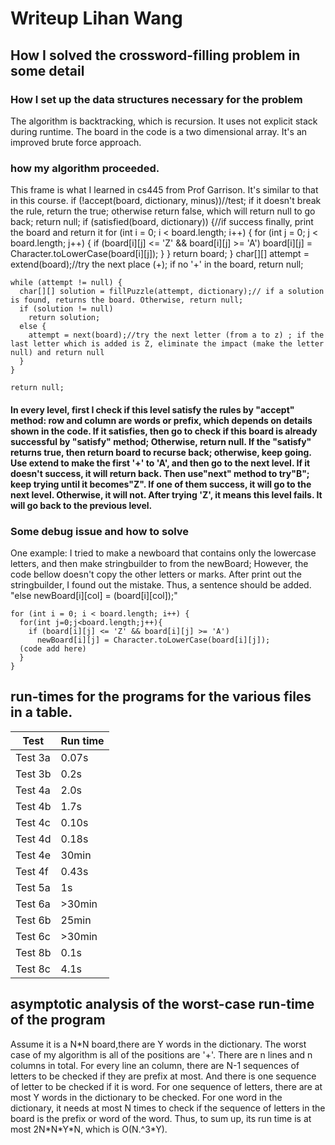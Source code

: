 # Writeup   Lihan Wang
## How I solved the crossword-filling problem in some detail
### How I set up the data structures necessary for the problem 
  The algorithm is backtracking, which is recursion. It uses not explicit stack during runtime. The board in the code is a two dimensional array. It's an improved brute force approach.
  
### how my algorithm proceeded.
  This frame is what I learned in cs445 from Prof Garrison. It's similar to that in this course.
    if (!accept(board, dictionary, minus))//test; if it doesn't break the rule, return the true; otherwise return false, which will return null to go back;
      return null;
    if (satisfied(board, dictionary)) {//if success finally, print the board and return it
      for (int i = 0; i < board.length; i++) {
        for (int j = 0; j < board.length; j++) {
          if (board[i][j] <= 'Z' && board[i][j] >= 'A')
            board[i][j] = Character.toLowerCase(board[i][j]);
        }
      }
      return board;
    }
    char[][] attempt = extend(board);//try the next place (+); if no '+' in the board, return null;

    while (attempt != null) {
      char[][] solution = fillPuzzle(attempt, dictionary);// if a solution is found, returns the board. Otherwise, return null;
      if (solution != null)
        return solution;
      else {
        attempt = next(board);//try the next letter (from a to z) ; if the last letter which is added is Z, eliminate the impact (make the letter null) and return null
      }
    }

    return null;
    
#### In every level, first I check if this level satisfy the rules by "accept" method: row and column are words or prefix, which depends on details shown in the code. If it satisfies, then go to check if this board is already successful by "satisfy" method; Otherwise, return null.  If the "satisfy" returns true, then return board to recurse back; otherwise, keep going.       Use extend to make the first '+' to 'A', and then go to the next level. If it doesn't success, it will return back. Then use"next" method to try"B"; keep trying until it becomes"Z". If one of them success, it will go to the next level. Otherwise, it will not. After trying 'Z', it means this level fails. It will go back to the previous level.
    
    
### Some debug issue and how to solve
 One example:
  I tried to make a newboard that contains only the lowercase letters, and then make stringbuilder to from the newBoard; However, the code bellow doesn't copy the other letters or marks. After print out the stringbuilder, I found out the mistake. Thus, a sentence should be added. "else newBoard[i][col] = (board[i][col]);"
  
    for (int i = 0; i < board.length; i++) {
      for(int j=0;j<board.length;j++){
        if (board[i][j] <= 'Z' && board[i][j] >= 'A')
          newBoard[i][j] = Character.toLowerCase(board[i][j]);
      (code add here)
      }
    }
    
## run-times for the programs for the various files in a table.
|Test      | Run time |
| -------- | -------- |
| Test 3a  | 0.07s    |
| Test 3b  | 0.2s     |
| Test 4a  | 2.0s     |
| Test 4b  | 1.7s     |
| Test 4c  | 0.10s    |
| Test 4d  | 0.18s    |
| Test 4e  | 30min    |
| Test 4f  | 0.43s    |
| Test 5a  | 1s       |
| Test 6a  | >30min   |
| Test 6b  | 25min    |
| Test 6c  | >30min   |
| Test 8b  | 0.1s     |
| Test 8c  | 4.1s     |


 
## asymptotic analysis of the worst-case run-time of the program

Assume it is a N\*N board,there are Y words in the dictionary.
The worst case of my algorithm is all of the positions are '+'.
There are n lines and n columns in total.
For every line an column, there are N-1 sequences of letters to be checked if they are prefix at most. And there is one sequence of letter to be checked if it is word.
For one sequence of letters, there are at most Y words in the dictionary to be checked. For one word in the dictionary, it needs at most N times to check if the sequence of letters in the board is the prefix or word of the word.
Thus, to sum up, its run time is at most 2N\*N\*Y\*N, which is O(N.^3\*Y).
